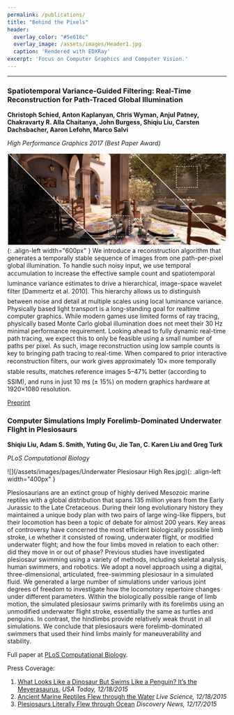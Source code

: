 ```yaml
---
permalink: /publications/
title: "Behind the Pixels"
header:
  overlay_color: "#5e616c"
  overlay_image: /assets/images/Header1.jpg
  caption: 'Rendered with EDXRay'
excerpt: 'Focus on Computer Graphics and Computer Vision.'
---
```


---

### Spatiotemporal Variance-Guided Filtering: Real-Time Reconstruction for Path-Traced Global Illumination

**Christoph Schied, Anton Kaplanyan, Chris Wyman, Anjul Patney, Chakravarty R. Alla Chaitanya, John Burgess, Shiqiu Liu, Carsten Dachsbacher, Aaron Lefohn, Marco Salvi**

_High Performance Graphics 2017 (Best Paper Award)_

![](/assets/images/pages/SVGF.jpg){: .align-left width="600px" }
We introduce a reconstruction algorithm that generates a temporally stable sequence of images from one path-per-pixel global illumination. To handle such noisy input, we use temporal accumulation to increase the effective sample count and spatiotemporal luminance variance estimates to drive a hierarchical, image-space wavelet filter [Dammertz et al. 2010]. This hierarchy allows us to distinguish between noise and detail at multiple scales using local luminance variance.
Physically based light transport is a long-standing goal for realtime computer graphics. While modern games use limited forms of ray tracing, physically based Monte Carlo global illumination does not meet their 30 Hz minimal performance requirement. Looking ahead to fully dynamic real-time path tracing, we expect this to only be feasible using a small number of paths per pixel. As such, image reconstruction using low sample counts is key to bringing path tracing to real-time. When compared to prior interactive reconstruction filters, our work gives approximately 10× more temporally stable results, matches reference images 5–47% better (according to SSIM), and runs in just 10 ms (± 15%) on modern graphics hardware at 1920×1080 resolution.

[Preprint](/assets/files/hpg17_svgf.pdf)


### Computer Simulations Imply Forelimb-Dominated Underwater Flight in Plesiosaurs

**Shiqiu Liu, Adam S. Smith, Yuting Gu, Jie Tan, C. Karen Liu and Greg Turk**

_PLoS Computational Biology_

![](/assets/images/pages/Underwater Plesiosaur High Res.jpg){: .align-left width="400px" }

Plesiosaurians are an extinct group of highly derived Mesozoic marine reptiles with a global distribution that spans 135 million years from the Early Jurassic to the Late Cretaceous. During their long evolutionary history they maintained a unique body plan with two pairs of large wing-like flippers, but their locomotion has been a topic of debate for almost 200 years. Key areas of controversy have concerned the most efficient biologically possible limb stroke, i.e whether it consisted of rowing, underwater flight, or modified underwater flight; and how the four limbs moved in relation to each other: did they move in or out of phase? Previous studies have investigated plesiosaur swimming using a variety of methods, including skeletal analysis, human swimmers, and robotics. We adopt a novel approach using a digital, three-dimensional, articulated, free-swimming plesiosaur in a simulated fluid. We generated a large number of simulations under various joint degrees of freedom to investigate how the locomotory repertoire changes under different parameters. Within the biologically possible range of limb motion, the simulated plesiosaur swims primarily with its forelimbs using an unmodified underwater flight stroke, essentially the same as turtles and penguins. In contrast, the hindlimbs provide relatively weak thrust in all simulations. We conclude that plesiosaurs were forelimb-dominated swimmers that used their hind limbs mainly for maneuverability and stability.

Full paper at [PLoS Computational Biology](http://journals.plos.org/ploscompbiol/article?id=10.1371/journal.pcbi.1004605).

Press Coverage:

1. [What Looks Like a Dinosaur But Swims Like a Penguin? It’s the Meyerasaurus.](http://www.usatoday.com/story/news/2015/12/17/meyerasaurus-dinosaur-swam-like-penguin/77507996/) _USA Today, 12/18/2015_
2. [Ancient Marine Reptiles Flew through the Water](http://www.livescience.com/53150-swimming-plesiosaurs.html) _Live Science, 12/18/2015_
3. [Plesiosaurs Literally Flew through Ocean](http://www.seeker.com/plesiosaurs-literally-flew-through-oceans-1770627747.html) _Discovery News, 12/17/2015_
